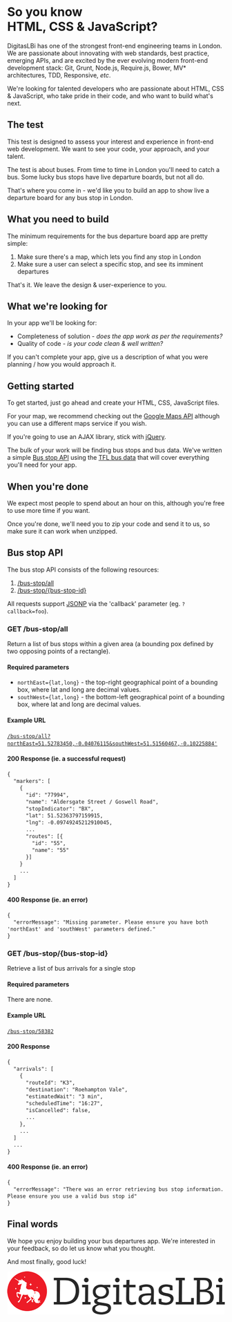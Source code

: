 # So you know <br />HTML, CSS & JavaScript?

DigitasLBi has one of the strongest front-end engineering teams in London. We are passionate about innovating with web standards, best practice, emerging APIs, and are excited by the ever evolving modern front-end development stack: Git, Grunt, Node.js, Require.js, Bower, MV\* architectures, TDD, Responsive, *etc*.

We're looking for talented developers who are passionate about HTML, CSS & JavaScript, who take pride in their code, and who want to build what's next.

## The test

This test is designed to assess your interest and experience in front-end web development. We want to see your code, your approach, and your talent. 

The test is about buses. From time to time in London you'll need to catch a bus. Some lucky bus stops have live departure boards, but not all do. 

That's where you come in - we'd like you to build an app to show live a departure board for any bus stop in London.



## What you need to build

The minimum requirements for the bus departure board app are pretty simple:

1. Make sure there's a map, which lets you find any stop in London
1. Make sure a user can select a specific stop, and see its imminent departures

That's it. We leave the design & user-experience to you.



## What we're looking for

In your app we'll be looking for:

- Completeness of solution - *does the app work as per the requirements?*
- Quality of code - *is your code clean & well written?*

If you can't complete your app, give us a description of what you were planning / how you would approach it.



## Getting started

To get started, just go ahead and create your HTML, CSS, JavaScript files. 

For your map, we recommend checking out the [Google Maps API](https://developers.google.com/maps/documentation/javascript/) although you can use a different maps service if you wish.

If you're going to use an AJAX library, stick with [jQuery](http://jquery.com/).

The bulk of your work will be finding bus stops and bus data. We've written a simple [Bus stop API](#api) using the [TFL bus data](http://www.tfl.gov.uk/businessandpartners/syndication/default.aspx)  that will cover everything you'll need for your app. 


## When you're done

We expect most people to spend about an hour on this, although you're free to use more time if you want.

Once you're done, we'll need you to zip your code and send it to us, so make sure it can work when unzipped.



<a id="api"></a>
## Bus stop API

The bus stop API consists of the following resources:

1. [/bus-stop/all](#get-bus-stopall)
1. [/bus-stop/{bus-stop-id}](#get-bus-stopbus-stop-id)  

All requests support [JSONP](http://json-p.org/) via the 'callback' parameter (eg. `?callback=foo`).

<a id="get-bus-stopall"></a>
### GET /bus-stop/all
Return a list of bus stops within a given area (a bounding pox defined by two opposing points of a rectangle). 

#### Required parameters

- `northEast={lat,long}` - the top-right geographical point of a bounding box, where lat and long are decimal values.
- `southWest={lat,long}` - the bottom-left geographical point of a bounding box, where lat and long are decimal values. 

#### Example URL

[`/bus-stop/all?northEast=51.52783450,-0.04076115&southWest=51.51560467,-0.10225884'`](http://lbi-id-test.herokuapp.com/bus-stop/all?northEast=51.52783450,-0.04076115&southWest=51.51560467,-0.10225884)

#### 200 Response (ie. a successful request)

    {
      "markers": [
        {
          "id": "77994",
          "name": "Aldersgate Street / Goswell Road",
          "stopIndicator": "BX",
          "lat": 51.52363797159915,
          "lng": -0.09749245212910045,
          ...
          "routes": [{
            "id": "55",
            "name": "55"
          }]
        }
        ...
      ]
    }


#### 400 Response (ie. an error)
    {
      "errorMessage": "Missing parameter. Please ensure you have both 'northEast' and 'southWest' parameters defined."
    }



<a id="get-bus-stopbus-stop-id"></a>
### GET **/bus-stop/{bus-stop-id}**
Retrieve a list of bus arrivals for a single stop

#### Required parameters

There are none.

#### Example URL

[`/bus-stop/58382`](http://lbi-id-test.herokuapp.com/bus-stop/58382)



#### 200 Response

    {
      "arrivals": [
        {
          "routeId": "K3",
          "destination": "Roehampton Vale",
          "estimatedWait": "3 min",
          "scheduledTime": "16:27",
          "isCancelled": false,
          ...
        },
        ...
      ]
      ...
    }

#### 400 Response (ie. an error)
    {
      "errorMessage": "There was an error retrieving bus stop information. Please ensure you use a valid bus stop id"
    }


## Final words
We hope you enjoy building your bus departures app. We're interested in your feedback, so do let us know what you thought.

And most finally, good luck!


<div id="logo">
  <img src="img/digitas-lbi.png" alt="DigitasLBi" />
</div>
